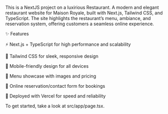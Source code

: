 
This is a NextJS project on a luxirious Restaurant.
A modern and elegant restaurant website for Maison Royale, built with Next.js, Tailwind CSS, and TypeScript.
The site highlights the restaurant’s menu, ambiance, and reservation system, offering customers a seamless online experience.

✨ Features

⚡ Next.js + TypeScript for high performance and scalability

🎨 Tailwind CSS for sleek, responsive design

📱 Mobile-friendly design for all devices

🍴 Menu showcase with images and pricing

📩 Online reservation/contact form for bookings

🚀 Deployed with Vercel for speed and reliability

To get started, take a look at src/app/page.tsx.
